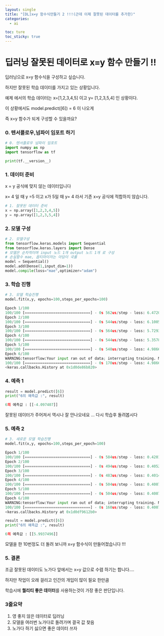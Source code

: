 ```yaml
---
layout: single
title: "[DL]x=y 함수식만들기 2 !!!(근데 이제 잘못된 데이터를 추가한)"
categories:
  - ai

toc: ture
toc_sticky: true
---
```


<!-- 위는 머릿말임 아래부터 포스트 본문 -->

# 딥러닝 잘못된 데이터로 x=y 함수 만들기 !!

딥러닝으로 x=y 함수식을 구성하고 싶습니다.

하지만 잘못된 학습 데이터를 가지고 있는 상황입니다.

예제 에서의 학습 데이터는 x=[1,2,3,4,5] 이고 y= [1,2,3,5,4] 인 상황이다.

이 상황에서도 model.predict([6]) = 6 이 나오게

즉 x=y 함수가 되게 구성할 수 있을까요?

### 0. 텐서플로우,넘파이 임포트 하기

```python
# 0. 텐서플로우 넘파이 임포트
import numpy as np
import tensorflow as tf

print(tf.__version__)
```

### 1. 데이터 준비

x = y 공식에 맞지 않는 데이터입니다

x= 4 일 때 y =5 이고 x가 5일 때 y= 4 라서 기존 x=y 공식에 적합하지 않습니다.

```python
# 1. 잘못된 데이터 준비
x = np.array([1,2,3,4,5])
y = np.array([1,2,3,5,4])
```

### 2. 모델 구성

```python
# 2. 모델구성
from tensorflow.keras.models import Sequential
from tensorflow.keras.layers import Dense
# 모델은 순차적이며 input 노드 1개 output 노드 1개 로 구성
# 손실함수 mae, 옵티마이저는 아담이 국룰
model = Sequential()
model.add(Dense(1,input_dim=1))
model.compile(loss="mae",optimizer="adam")
```

### 3. 학습 진행

```python
# 3. 모델 학습진행
model.fit(x,y, epochs=100,steps_per_epochs=100)
```

```python
Epoch 1/100
100/100 [==============================] - 0s 562us/step - loss: 6.4720
Epoch 2/100
100/100 [==============================] - 0s 544us/step - loss: 6.1005
Epoch 3/100
100/100 [==============================] - 0s 564us/step - loss: 5.7293
Epoch 4/100
100/100 [==============================] - 0s 544us/step - loss: 5.3578
Epoch 5/100
100/100 [==============================] - 0s 548us/step - loss: 4.9866
Epoch 6/100
WARNING:tensorflow:Your input ran out of data; interrupting training. Make sure that your dataset or generator can generate at least `steps_per_epoch * epochs` batches (in this case, 10000 batches). You may need to use the repeat() function when building your dataset.
100/100 [==============================] - 0s 170us/step - loss: 4.9866
<keras.callbacks.History at 0x1d0de86b820>
```

### 4. 예측 1

```python
result = model.predict([6])
print("6의 예측값 :", result)
```

```python
6의 예측값 : [[-4.097407]]
```

잘못된 데이터가 주어져서 역시나 잘 안나오네요 … 다시 학습후 돌려봅시다

### 5. 예측 2

```python
# 3. 새로운 모델 학습진행
model.fit(x,y, epochs=100,steps_per_epoch=100)
```

```python
Epoch 1/100
100/100 [==============================] - 0s 584us/step - loss: 0.4201
Epoch 2/100
100/100 [==============================] - 0s 494us/step - loss: 0.4052
Epoch 3/100
100/100 [==============================] - 0s 483us/step - loss: 0.4014
Epoch 4/100
100/100 [==============================] - 0s 504us/step - loss: 0.4007
Epoch 5/100
100/100 [==============================] - 0s 504us/step - loss: 0.4007
Epoch 6/100
WARNING:tensorflow:Your input ran out of data; interrupting training. Make sure that your dataset or generator can generate at least `steps_per_epoch * epochs` batches (in this case, 10000 batches). You may need to use the repeat() function when building your dataset.
100/100 [==============================] - 0s 160us/step - loss: 0.4007
<keras.callbacks.History at 0x1d0df9612b0>
```

```python
result = model.predict([6])
print("6의 예측값 :", result)
```

```python
6의 예측값 : [[5.9937496]]
```

모델을 한 10번정도 더 돌려 보니까 x=y 함수식이 만들어졌습니다 !!!

### 5. 결론

조금 잘못된 데이터도 노가다 앞에서는 x=y 값으로 수렴 하기는 합니다….

하지만 작업이 오래 걸리고 인간의 개입이 많이 필요 한만큼

학습시에 **퀄리티 좋은 데이터**를 사용하는것이 가장 좋은 판단입니다.

### 3줄요약

1. 영 좋지 않은 데이터로 딥러닝
2. 모델을 여러번 노가다로 돌려가며 결국 값 찾음
3. 노가다 하기 싫으면 좋은 데이터 쓰자
